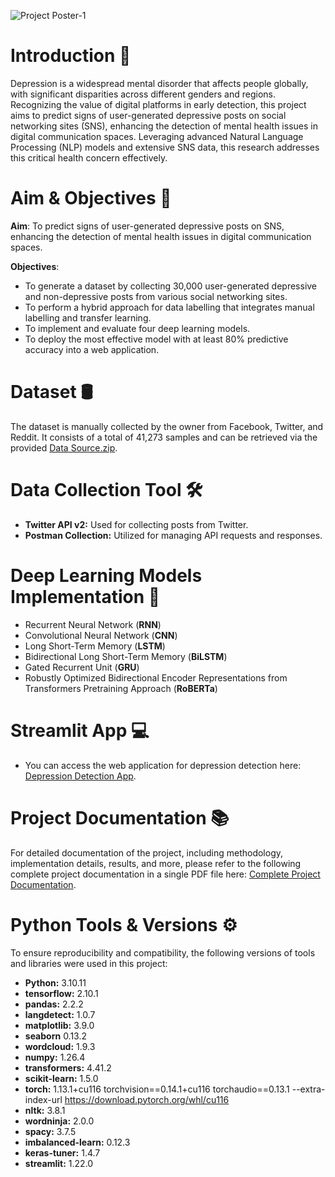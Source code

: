 ![Project Poster-1](https://github.com/LiewJunYen-DataAnalyst/Depression-Classification-Through-Natural-Language-Processing-Of-Social-Networking/assets/130137513/7ad4aaef-9dd6-484a-813e-6debe96c380a)

# Introduction 📖
Depression is a widespread mental disorder that affects people globally, with significant disparities across different genders and regions. Recognizing the value of digital platforms in early detection, this project aims to predict signs of user-generated depressive posts on social networking sites (SNS), enhancing the detection of mental health issues in digital communication spaces. Leveraging advanced Natural Language Processing (NLP) models and extensive SNS data, this research addresses this critical health concern effectively.

# Aim & Objectives 🎯
**Aim**: To predict signs of user-generated depressive posts on SNS, enhancing the detection of mental health issues in digital communication spaces.

**Objectives**:
* To generate a dataset by collecting 30,000 user-generated depressive and non-depressive posts from various social networking sites.
* To perform a hybrid approach for data labelling that integrates manual labelling and transfer learning.
* To implement and evaluate four deep learning models.
* To deploy the most effective model with at least 80% predictive accuracy into a web application.

# Dataset 🛢️
The dataset is manually collected by the owner from Facebook, Twitter, and Reddit. It consists of a total of 41,273 samples and can be retrieved via the provided [Data Source.zip](Data%20Source.zip).

# Data Collection Tool 🛠️
* **Twitter API v2:** Used for collecting posts from Twitter.
* **Postman Collection:** Utilized for managing API requests and responses.

# Deep Learning Models Implementation 🤖
* Recurrent Neural Network (**RNN**)
* Convolutional Neural Network (**CNN**)
* Long Short-Term Memory (**LSTM**)
* Bidirectional Long Short-Term Memory (**BiLSTM**)
* Gated Recurrent Unit (**GRU**)
* Robustly Optimized Bidirectional Encoder Representations from Transformers Pretraining Approach (**RoBERTa**)

# Streamlit App 💻
* You can access the web application for depression detection here: [Depression Detection App](https://depdetection.streamlit.app/).

# Project Documentation 📚
For detailed documentation of the project, including methodology, implementation details, results, and more, please refer to the following complete project documentation in a single PDF file here: [Complete Project Documentation](https://1drv.ms/w/s!Ar5gsj8m4olr0AI5b4L13Y_lQG3e?e=VPldao).

# Python Tools & Versions ⚙️
To ensure reproducibility and compatibility, the following versions of tools and libraries were used in this project:
* **Python:** 3.10.11
* **tensorflow:** 2.10.1
* **pandas:** 2.2.2
* **langdetect:** 1.0.7
* **matplotlib:** 3.9.0
* **seaborn** 0.13.2
* **wordcloud:** 1.9.3
* **numpy:** 1.26.4
* **transformers:** 4.41.2
* **scikit-learn:** 1.5.0
* **torch:** 1.13.1+cu116 torchvision==0.14.1+cu116 torchaudio==0.13.1 --extra-index-url https://download.pytorch.org/whl/cu116
* **nltk:** 3.8.1
* **wordninja:** 2.0.0
* **spacy:** 3.7.5
* **imbalanced-learn:** 0.12.3
* **keras-tuner:** 1.4.7
* **streamlit:** 1.22.0
